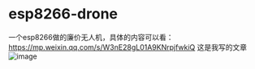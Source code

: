 # esp8266-drone
一个esp8266做的廉价无人机，具体的内容可以看：https://mp.weixin.qq.com/s/W3nE28gL01A9KNrpjfwkiQ 这是我写的文章
![image](https://user-images.githubusercontent.com/36230576/147375224-4c8ce94a-c34d-4655-9540-962e0cee0677.png)
